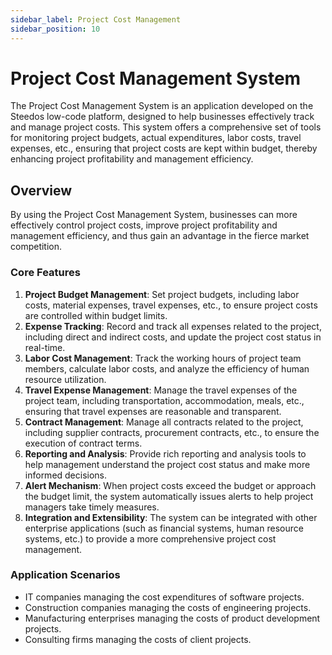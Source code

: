 ```yaml
---
sidebar_label: Project Cost Management
sidebar_position: 10
---
```


# Project Cost Management System

The Project Cost Management System is an application developed on the Steedos low-code platform, designed to help businesses effectively track and manage project costs. This system offers a comprehensive set of tools for monitoring project budgets, actual expenditures, labor costs, travel expenses, etc., ensuring that project costs are kept within budget, thereby enhancing project profitability and management efficiency.

## Overview 

By using the Project Cost Management System, businesses can more effectively control project costs, improve project profitability and management efficiency, and thus gain an advantage in the fierce market competition.

### Core Features
1. **Project Budget Management**: Set project budgets, including labor costs, material expenses, travel expenses, etc., to ensure project costs are controlled within budget limits.
2. **Expense Tracking**: Record and track all expenses related to the project, including direct and indirect costs, and update the project cost status in real-time.
3. **Labor Cost Management**: Track the working hours of project team members, calculate labor costs, and analyze the efficiency of human resource utilization.
4. **Travel Expense Management**: Manage the travel expenses of the project team, including transportation, accommodation, meals, etc., ensuring that travel expenses are reasonable and transparent.
5. **Contract Management**: Manage all contracts related to the project, including supplier contracts, procurement contracts, etc., to ensure the execution of contract terms.
6. **Reporting and Analysis**: Provide rich reporting and analysis tools to help management understand the project cost status and make more informed decisions.
7. **Alert Mechanism**: When project costs exceed the budget or approach the budget limit, the system automatically issues alerts to help project managers take timely measures.
8. **Integration and Extensibility**: The system can be integrated with other enterprise applications (such as financial systems, human resource systems, etc.) to provide a more comprehensive project cost management.

### Application Scenarios
- IT companies managing the cost expenditures of software projects.
- Construction companies managing the costs of engineering projects.
- Manufacturing enterprises managing the costs of product development projects.
- Consulting firms managing the costs of client projects.
